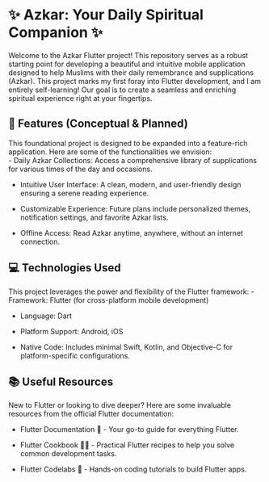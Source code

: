 <h1>✨ Azkar: Your Daily Spiritual Companion ✨</h1>
<p>Welcome to the Azkar Flutter project! This repository serves as a robust starting point for developing a beautiful and intuitive mobile application designed to help Muslims with their daily remembrance and supplications (Azkar). This project marks my first foray into Flutter development, and I am entirely self-learning! Our goal is to create a seamless and enriching spiritual experience right at your fingertips.</p>
<h2>🌟 Features (Conceptual & Planned)</h2>
<p>This foundational project is designed to be expanded into a feature-rich application. Here are some of the functionalities we envision:
    <br>
 -  Daily Azkar Collections: Access a comprehensive library of supplications for various times of the day and occasions.

-  Intuitive User Interface: A clean, modern, and user-friendly design ensuring a serene reading experience.

 -  Customizable Experience: Future plans include personalized themes, notification settings, and favorite Azkar lists.
   
 -  Offline Access: Read Azkar anytime, anywhere, without an internet connection.

</p>
<h2>💻 Technologies Used</h2>
<p>This project leverages the power and flexibility of the Flutter framework:
- Framework: Flutter (for cross-platform mobile development)

- Language: Dart

- Platform Support: Android, iOS

- Native Code: Includes minimal Swift, Kotlin, and Objective-C for platform-specific configurations.
</p>
<h2>📚 Useful Resources</h2>
<p>New to Flutter or looking to dive deeper? Here are some invaluable resources from the official Flutter documentation:

- Flutter Documentation 📖 - Your go-to guide for everything Flutter.

- Flutter Cookbook 🧑‍🍳 - Practical Flutter recipes to help you solve common development tasks.
  
- Flutter Codelabs 🧪 - Hands-on coding tutorials to build Flutter apps.

</p>
